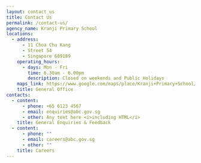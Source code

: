 ```yaml
---
layout: contact_us
title: Contact Us
permalink: /contact-us/
agency_name: Kranji Primary School
locations:
  - address:
      - 11 Choa Chu Kang
      - Street 54
      - Singapore 689189
    operating_hours:
      - days: Mon - Fri
        time: 6.30am - 6.00pm
        description: Closed on weekends and Public Holidays
    maps_link: https://www.google.com/maps/place/Kranji+Primary+School/@1.3936089,103.74561,17z/data=!3m1!4b1!4m6!3m5!1s0x31da11f23d2617e7:0xfc041c72059efb23!8m2!3d1.3936035!4d103.747804!16s%2Fg%2F1w0p348m
    title: General Office
contacts:
  - content:
      - phone: +65 6123 4567
      - email: enquiries@abc.gov.sg
      - other: Any text here <i>including HTML</i>
    title: General Enquiries & Feedback
  - content:
      - phone: ""
      - email: careers@abc.gov.sg
      - other: ""
    title: Careers
---
```

